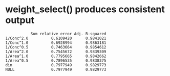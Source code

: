 # weight_select() produces consistent output

               Sum relative error Adj. R-squared
    1/Conc^2.0          0.6109420      0.9841021
    1/Conc^1.0          0.6928994      0.9863181
    1/Conc^0.5          0.7463664      0.9854612
    1/Area^2.0          0.7545672      0.9839309
    1/Area^1.0          0.7795665      0.9842662
    1/Area^0.5          0.7896535      0.9838375
    din                 0.7977949      0.9829773
    NULL                0.7977949      0.9829773

